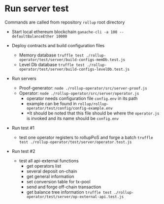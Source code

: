 # Run server test
Commands are called from repository `rollup` root directory

- Start local ethereum blockchain
`ganache-cli -a 100 --defaultBalanceEther 10000`

- Deploy contracts and build configuration files
  - Memory database 
    `truffle test ./rollup-operator/test/server/build-configs-memDb.test.js`
  - Level Db database
    `truffle test ./rollup-operator/test/server/build-configs-levelDb.test.js`

- Run servers
  - Proof-generator: `node ./rollup-operator/src/server-proof.js`
  - Operator: `node ./rollup-operator/src/server/operator.js`
    - operator needs configuration file `config.env` in its path
    - example can be found in `rollup/rollup-operator/test/config/config-example.env`
    - *It should be noted that this file should be where the `operator.js` is invoked and its name should be `config.env` 

- Run test #1
  - test one operator registers to rollupPoS and forge a batch
`truffle test ./rollup-operator/test/server/operator.test.js`

- Run test #2
  - test all api-external functions
    - get operators list
    - several deposit on-chain
    - get general information
    - set conversion table for tx-pool
    - send and forge off-chain transaction
    - get balance tree information 
`truffle test ./rollup-operator/test/server/op-external-api.test.js`